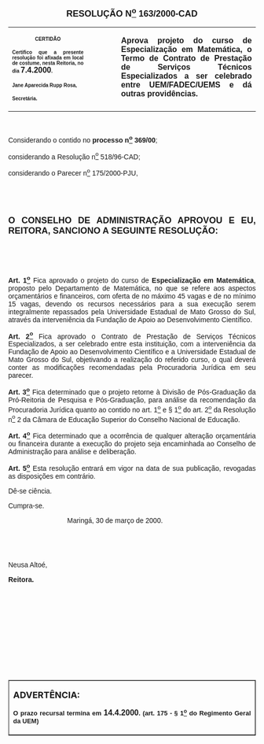 <BODY LINK="#0000ff" VLINK="#800080">

<B><FONT FACE="Arial" SIZE=4><P ALIGN="CENTER">RESOLU&Ccedil;&Atilde;O N<U><SUP>o</U></SUP> 163/2000-CAD</P></B></FONT>
<TABLE CELLSPACING=0 BORDER=0 CELLPADDING=7 WIDTH=621>
<TR><TD WIDTH="32%" VALIGN="TOP">
<P ALIGN="CENTER"><B><FONT FACE="Arial" SIZE=1>CERTID&Atilde;O</P>
<P ALIGN="JUSTIFY">Certifico que a presente resolu&ccedil;&atilde;o foi afixada em local de costume, nesta Reitoria, no dia </FONT><FONT FACE="Arial">7.4.2000</FONT><FONT FACE="Arial" SIZE=1>.</P>
<P ALIGN="JUSTIFY">Jane Aparecida Rupp Rosa,</P>
<P ALIGN="JUSTIFY">Secret&aacute;ria.</B></FONT></TD>
<TD WIDTH="12%" VALIGN="TOP">
<P>&nbsp;</TD>
<TD WIDTH="56%" VALIGN="TOP">
<B><FONT FACE="Arial"><P ALIGN="JUSTIFY">Aprova projeto do curso de Especializa&ccedil;&atilde;o em Matem&aacute;tica, o Termo de Contrato de Presta&ccedil;&atilde;o de Servi&ccedil;os T&eacute;cnicos Especializados a ser celebrado entre UEM/FADEC/UEMS e d&aacute; outras provid&ecirc;ncias.</B></FONT></TD>
</TR>
</TABLE>

<FONT FACE="Arial"><P ALIGN="JUSTIFY">&nbsp;</P>
<P ALIGN="JUSTIFY">&#9;Considerando o contido no <B>processo n<U><SUP>o</U></SUP> 369/00</B>;</P>
<P ALIGN="JUSTIFY">&#9;considerando a Resolu&ccedil;&atilde;o n<U><SUP>o</U></SUP> 518/96-CAD;</P>
<P ALIGN="JUSTIFY">&#9;considerando o Parecer n<U><SUP>o</U></SUP> 175/2000-PJU,</P>
<P ALIGN="JUSTIFY">&nbsp;</P>
<P ALIGN="JUSTIFY">&nbsp;</P>
</FONT><B><FONT FACE="Arial" SIZE=4><P ALIGN="JUSTIFY">O CONSELHO DE ADMINISTRA&Ccedil;&Atilde;O APROVOU E EU, REITORA, SANCIONO A SEGUINTE RESOLU&Ccedil;&Atilde;O:</P>
</B></FONT><FONT FACE="Arial"><P>&nbsp;</P>
<P>&nbsp;</P>
<B><P ALIGN="JUSTIFY">Art. 1<U><SUP>o</B></U></SUP> Fica aprovado o projeto do curso de <B>Especializa&ccedil;&atilde;o em Matem&aacute;tica</B>, proposto pelo Departamento de Matem&aacute;tica, no que se refere aos aspectos or&ccedil;ament&aacute;rios e financeiros, com oferta de no m&aacute;ximo 45 vagas e de no m&iacute;nimo 15 vagas, devendo os recursos necess&aacute;rios para a sua execu&ccedil;&atilde;o serem integralmente repassados pela Universidade Estadual de Mato Grosso do Sul, atrav&eacute;s da interveni&ecirc;ncia da Funda&ccedil;&atilde;o de Apoio ao Desenvolvimento Cient&iacute;fico.</P>
<B><P ALIGN="JUSTIFY">Art. 2<U><SUP>o</B></U></SUP> Fica aprovado o Contrato de Presta&ccedil;&atilde;o de Servi&ccedil;os T&eacute;cnicos Especializados, a ser celebrado entre esta institui&ccedil;&atilde;o, com a interveni&ecirc;ncia da Funda&ccedil;&atilde;o de Apoio ao Desenvolvimento Cient&iacute;fico e a Universidade Estadual de Mato Grosso do Sul, objetivando a realiza&ccedil;&atilde;o do referido curso, o qual dever&aacute; conter as modifica&ccedil;&otilde;es recomendadas pela Procuradoria Jur&iacute;dica em seu parecer.</P>
<B><P ALIGN="JUSTIFY">Art. 3<U><SUP>o</B></U></SUP> Fica determinado que o projeto retorne &agrave; Divis&atilde;o de P&oacute;s-Gradua&ccedil;&atilde;o da Pr&oacute;-Reitoria de Pesquisa e P&oacute;s-Gradua&ccedil;&atilde;o, para an&aacute;lise da recomenda&ccedil;&atilde;o da Procuradoria Jur&iacute;dica quanto ao contido no art. 1<U><SUP>o</U></SUP> e § 1<U><SUP>o</U></SUP> do art. 2<U><SUP>o</U></SUP> da Resolu&ccedil;&atilde;o n<U><SUP>o</U></SUP> 2 da C&acirc;mara de Educa&ccedil;&atilde;o Superior do Conselho Nacional de Educa&ccedil;&atilde;o.</P>
<B><P ALIGN="JUSTIFY">Art. 4<U><SUP>o</B></U></SUP> Fica determinado que a ocorr&ecirc;ncia de qualquer altera&ccedil;&atilde;o or&ccedil;ament&aacute;ria ou financeira durante a execu&ccedil;&atilde;o do projeto seja encaminhada ao Conselho de Administra&ccedil;&atilde;o para an&aacute;lise e delibera&ccedil;&atilde;o.</P>
<B><P ALIGN="JUSTIFY">&#9;Art. 5<U><SUP>o</B></U></SUP> Esta resolu&ccedil;&atilde;o entrar&aacute; em vigor na data de sua publica&ccedil;&atilde;o, revogadas as disposi&ccedil;&otilde;es em contr&aacute;rio.</P>
<P ALIGN="JUSTIFY">&#9;D&ecirc;-se ci&ecirc;ncia.</P>
<P ALIGN="JUSTIFY">&#9;Cumpra-se.</P><DIR>
<DIR>
<DIR>

<P ALIGN="JUSTIFY">&#9;&#9;&#9;Maring&aacute;, 30 de mar&ccedil;o de 2000.</P>
<P ALIGN="JUSTIFY">&nbsp;</P>
<P ALIGN="JUSTIFY">&nbsp;</P></DIR>
</DIR>
</DIR>

<P ALIGN="JUSTIFY">&#9;&#9;&#9;&#9;Neusa Alto&eacute;,</P>
<P ALIGN="JUSTIFY">&#9;&#9;&#9;&#9;<B>Reitora.</P>
<P ALIGN="JUSTIFY">&nbsp;</P>
<P ALIGN="JUSTIFY">&nbsp;</P>
<P ALIGN="JUSTIFY">&nbsp;</P>
<P ALIGN="JUSTIFY">&nbsp;</P>
<P ALIGN="JUSTIFY">&nbsp;</P>
<P ALIGN="JUSTIFY">&nbsp;</P></B></FONT>
<TABLE BORDER CELLSPACING=1 CELLPADDING=4 WIDTH=212>
<TR><TD VALIGN="TOP">
<P><B><FONT SIZE=4>ADVERT&Ecirc;NCIA:</P>
</FONT><FONT FACE="Arial" SIZE=2><P ALIGN="JUSTIFY">O prazo recursal termina em </FONT><FONT FACE="Arial">14.4.2000</FONT><FONT FACE="Arial" SIZE=2>. (art. 175 - § 1<U><SUP>o</U></SUP> do Regimento Geral da UEM)</B></FONT></TD>
</TR>
</TABLE>

</BODY>
